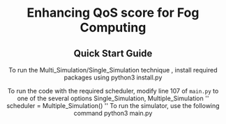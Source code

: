 <h1 align="center">Enhancing QoS score for Fog Computing</h1>
<div align="center">

## Quick Start Guide
To run the Multi_Simulation/Single_Simulation  technique , install required packages using
python3 install.py

To run the code with the required scheduler, modify line 107 of `main.py` to one of the several options Single_Simulation, Multiple_Simulation
''
scheduler = Multiple_Simulation()
''
To run the simulator, use the following command
python3 main.py


